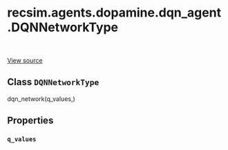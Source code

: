 <div itemscope itemtype="http://developers.google.com/ReferenceObject">
<meta itemprop="name" content="recsim.agents.dopamine.dqn_agent.DQNNetworkType" />
<meta itemprop="path" content="Stable" />
<meta itemprop="property" content="q_values"/>
</div>

# recsim.agents.dopamine.dqn_agent.DQNNetworkType


<table class="tfo-notebook-buttons tfo-api" align="left">
</table>

<a target="_blank" href="https://github.com/google-research/recsim/agents/dopamine/dqn_agent.py">View source</a>



## Class `DQNNetworkType`

dqn_network(q_values,)



<!-- Placeholder for "Used in" -->


## Properties

<h3 id="q_values"><code>q_values</code></h3>






